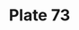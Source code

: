 ---
pid: '73'
an: '7'
title: Plate 73
rev_year: 
_date: 
caption: Toilette du Matin.
translation: Toilette in the Morning
student: Ana Karen Aguero
keywords: "[ Toilette ]"
permalink: /plates/73
layout: plate-page
---